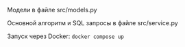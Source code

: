 Модели в файле src/models.py

Основной алгоритм и SQL запросы в файле src/service.py

Запуск через Docker: ```docker compose up```